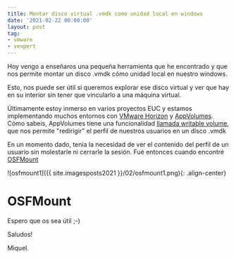 ```yaml
---
title: Montar disco virtual .vmdk como unidad local en windows
date: '2021-02-22 00:00:00'
layout: post
tag:
- vmware
- vexpert
---
```


Hoy vengo a enseñaros una pequeña herramienta que he encontrado y que nos permite montar un disco .vmdk cómo unidad local en nuestro windows.

Esto, nos puede ser útil si queremos explorar ese disco virtual y ver que hay en su interior sin tener que vincularlo a una máquina virtual.

Últimamente estoy inmerso en varios proyectos EUC y estamos implementando muchos entornos con [VMware Horizon](https://miquelmariano.github.io/jmp-part1/) y [AppVolumes](https://miquelmariano.github.io/jmp-part11/). Cómo sabeis, AppVolumes tiene una funcionalidad [llamada writable volume](https://miquelmariano.github.io/jmp-part14/), que nos permite "redirigir" el perfil de nuestros usuarios en un disco .vmdk

En un momento dado, tenia la necesidad de ver el contenido del perfil de un usuario sin molestarle ni cerrarle la sesión. Fué entonces cuando encontré [OSFMount](https://www.osforensics.com/tools/mount-disk-images.html) 

![osfmount1]({{ site.imagesposts2021 }}/02/osfmount1.png){: .align-center}

# OSFMount


Espero que os sea útil ;-)

Saludos!

Miquel.




